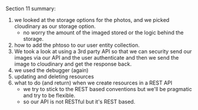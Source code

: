 Section 11 summary:
1. we looked at the storage options for the photos, and we picked cloudinary as our storage option.
    * no worry the amount of the imaged stored or the logic behind the storage.
2. how to add the phtoso to our user entity collection.
3. We took a look at using a 3rd party API so that we can security send our images via our API and the user authenticate and then we send the image to cloudinary and get the response back.
4. we used the debugger (again)
5. updating and deleting resources
6. what to do (and return) when we create resources in a REST API 
    * we try to stick to the REST based conventions but we'll be pragmatic and try to be flexible.
    * so our API is not RESTful but it's REST based.